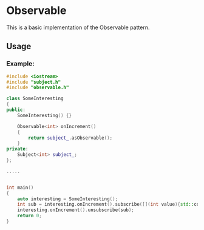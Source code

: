 # Observable 

This is a basic implementation of the Observable pattern.

## Usage
### Example:
```c++
#include <iostream>
#include "subject.h"
#include "observable.h"

class SomeInteresting
{
public:
	SomeInteresting() {}

	Observable<int> onIncrement()
	{
		return subject_.asObservable();
	}
private:
	Subject<int> subject_;
};

.....


int main()
{
	auto interesting = SomeInteresting();
	int sub = interesting.onIncrement().subscribe([](int value){std::cout<<value;});
	interesting.onIncrement().unsubscribe(sub);
	return 0;
}
```